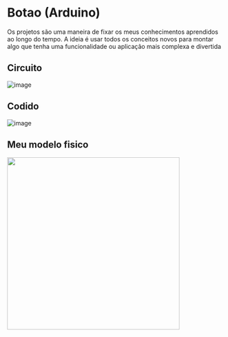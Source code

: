 # Botao (Arduino)
Os projetos são uma maneira de fixar os meus conhecimentos aprendidos ao longo do tempo. A ideia é usar todos os conceitos novos para montar algo que tenha uma funcionalidade ou aplicação mais complexa e divertida

## Circuito
![image](https://user-images.githubusercontent.com/105546921/200168718-bf2aafc1-88bf-4396-bbc8-32f3cc5f5bcf.png)

## Codido
![image](https://user-images.githubusercontent.com/105546921/200168619-8ca69bf0-8a9e-4420-930a-3315558b22bf.png)

## Meu modelo fisico
<img src="https://user-images.githubusercontent.com/105546921/200169378-69f0de9c-02b9-4b31-aa07-807ef86617e8.jpg" width="400px" />
</div>


